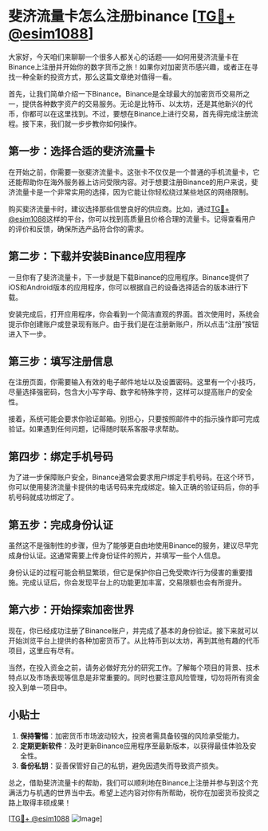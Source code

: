 # 斐济流量卡怎么注册binance [[TG💪+ @esim1088](https://t.me/s/esim1088)]

大家好，今天咱们来聊聊一个很多人都关心的话题——如何用斐济流量卡在Binance上注册并开始你的数字货币之旅！如果你对加密货币感兴趣，或者正在寻找一种全新的投资方式，那么这篇文章绝对值得一看。

首先，让我们简单介绍一下Binance。Binance是全球最大的加密货币交易所之一，提供各种数字资产的交易服务。无论是比特币、以太坊，还是其他新兴的代币，你都可以在这里找到。不过，要想在Binance上进行交易，首先得完成注册流程。接下来，我们就一步步教你如何操作。

## 第一步：选择合适的斐济流量卡

在开始之前，你需要一张斐济流量卡。这张卡不仅仅是一个普通的手机流量卡，它还能帮助你在海外服务器上访问受限内容。对于想要注册Binance的用户来说，斐济流量卡是一个非常实用的选择，因为它能让你轻松绕过某些地区的网络限制。

购买斐济流量卡时，建议选择那些信誉良好的供应商。比如，通过[TG💪+ @esim1088](https://t.me/s/esim1088)这样的平台，你可以找到高质量且价格合理的流量卡。记得查看用户的评价和反馈，确保所选产品符合你的需求。

## 第二步：下载并安装Binance应用程序

一旦你有了斐济流量卡，下一步就是下载Binance的应用程序。Binance提供了iOS和Android版本的应用程序，你可以根据自己的设备选择适合的版本进行下载。

安装完成后，打开应用程序，你会看到一个简洁直观的界面。首次使用时，系统会提示你创建账户或登录现有账户。由于我们是在注册新账户，所以点击“注册”按钮进入下一步。

## 第三步：填写注册信息

在注册页面，你需要输入有效的电子邮件地址以及设置密码。这里有一个小技巧，尽量选择强密码，包含大小写字母、数字和特殊字符，这样可以提高账户的安全性。

接着，系统可能会要求你验证邮箱。别担心，只要按照邮件中的指示操作即可完成验证。如果遇到任何问题，记得随时联系客服寻求帮助。

## 第四步：绑定手机号码

为了进一步保障账户安全，Binance通常会要求用户绑定手机号码。在这个环节，你可以使用斐济流量卡提供的电话号码来完成绑定。输入正确的验证码后，你的手机号码就成功绑定了。

## 第五步：完成身份认证

虽然这不是强制性的步骤，但为了能够更自由地使用Binance的服务，建议尽早完成身份认证。这通常需要上传身份证件的照片，并填写一些个人信息。

身份认证的过程可能会稍显繁琐，但它是保护你自己免受欺诈行为侵害的重要措施。完成认证后，你会发现平台上的功能更加丰富，交易限额也会有所提升。

## 第六步：开始探索加密世界

现在，你已经成功注册了Binance账户，并完成了基本的身份验证。接下来就可以开始浏览平台上提供的各种加密货币了。从比特币到以太坊，再到其他有趣的代币项目，这里应有尽有。

当然，在投入资金之前，请务必做好充分的研究工作。了解每个项目的背景、技术特点以及市场表现等信息是非常重要的。同时也要注意风险管理，切勿将所有资金投入到单一项目中。

## 小贴士

1. **保持警惕**：加密货币市场波动较大，投资者需具备较强的风险承受能力。
2. **定期更新软件**：及时更新Binance应用程序至最新版本，以获得最佳体验及安全性。
3. **备份私钥**：妥善保管好自己的私钥，避免因遗失而导致资产损失。

总之，借助斐济流量卡的帮助，我们可以顺利地在Binance上注册并参与到这个充满活力与机遇的世界当中去。希望上述内容对你有所帮助，祝你在加密货币投资之路上取得丰硕成果！

[[TG💪+ @esim1088](https://t.me/s/esim1088) ![Image](https://i.postimg.cc/4NQfJmqS/Snipaste-2025-05-13-00-14-12.png)]